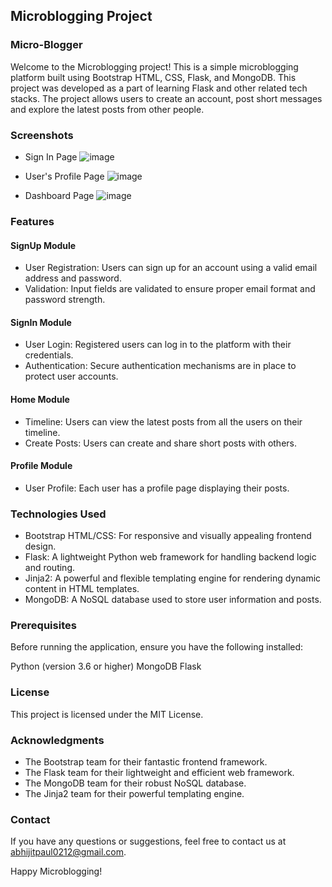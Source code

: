 ## Microblogging Project

### Micro-Blogger

Welcome to the Microblogging project! This is a simple microblogging platform built using Bootstrap HTML, CSS, Flask, and MongoDB. 
This project was developed as a part of learning Flask and other related tech stacks. The project allows users to create an account, post short messages and explore the latest posts from other people.

### Screenshots
* Sign In Page
![image](https://github.com/abhijitpaul0212/Microblog/assets/9966441/71366d19-3cac-4d09-ab40-366883871a4e)

* User's Profile Page
![image](https://github.com/abhijitpaul0212/Microblog/assets/9966441/1678257d-bf0b-4f3a-a139-71576da09624)

* Dashboard Page
![image](https://github.com/abhijitpaul0212/Microblog/assets/9966441/0972e106-bfbe-4d71-b0a8-87c55b348de2)

### Features

#### SignUp Module
* User Registration: Users can sign up for an account using a valid email address and password.
* Validation: Input fields are validated to ensure proper email format and password strength.

#### SignIn Module
* User Login: Registered users can log in to the platform with their credentials.
* Authentication: Secure authentication mechanisms are in place to protect user accounts.

#### Home Module
* Timeline: Users can view the latest posts from all the users on their timeline.
* Create Posts: Users can create and share short posts with others.

#### Profile Module
* User Profile: Each user has a profile page displaying their posts.

### Technologies Used
* Bootstrap HTML/CSS: For responsive and visually appealing frontend design.
* Flask: A lightweight Python web framework for handling backend logic and routing.
* Jinja2: A powerful and flexible templating engine for rendering dynamic content in HTML templates.
* MongoDB: A NoSQL database used to store user information and posts.

### Prerequisites

Before running the application, ensure you have the following installed:

Python (version 3.6 or higher)
MongoDB
Flask

### License

This project is licensed under the MIT License.

### Acknowledgments

* The Bootstrap team for their fantastic frontend framework.
* The Flask team for their lightweight and efficient web framework.
* The MongoDB team for their robust NoSQL database.
* The Jinja2 team for their powerful templating engine.

### Contact

If you have any questions or suggestions, feel free to contact us at abhijitpaul0212@gmail.com.

Happy Microblogging!

